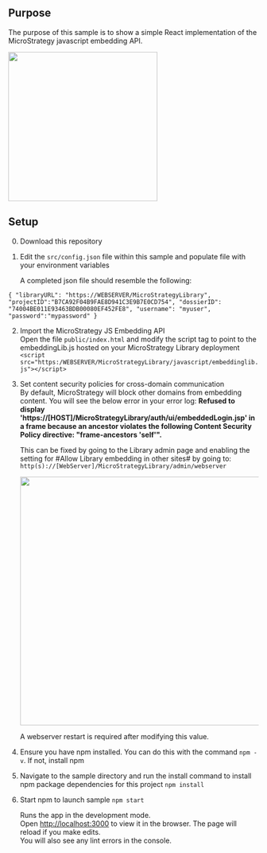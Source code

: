 ## Purpose

The purpose of this sample is to show a simple React implementation of the MicroStrategy javascript embedding API.

<img src="https://github.com/slippens/MicroStrategy/blob/master/JS%20Emebedding%20API/React%20Sample/results.png"  width="300"/>

## Setup
0) Download this repository
1. Edit the `src/config.json` file within this sample and populate file with your environment variables

   A completed json file should resemble the following:

`{
    "libraryURL": "https://WEBSERVER/MicroStrategyLibrary",
    "projectID":"B7CA92F04B9FAE8D941C3E9B7E0CD754",
    "dossierID": "74004BE011E93463BDB00080EF452FE8",
    "username": "myuser",
    "password":"mypassword"
}`

2. Import the MicroStrategy JS Embedding API <br>
	Open the file `public/index.html` and modify the script tag to point to the embeddingLib.js hosted on your MicroStrategy Library deployment
	`<script src="https:/WEBSERVER/MicroStrategyLibrary/javascript/embeddinglib.js"></script>`
	
3. Set content security policies for cross-domain communication <br>
	By default, MicroStrategy will block other domains from embedding content. You will see the below error in your error log: 
	**Refused to display 'https://[HOST]/MicroStrategyLibrary/auth/ui/embeddedLogin.jsp' in a frame because an ancestor violates the following Content Security Policy directive: "frame-ancestors 'self'".**

	This can be fixed by going to the Library admin page and enabling the setting for #Allow Library embedding in other sites# by going to:
	`http(s)://[WebServer]/MicroStrategyLibrary/admin/webserver`


	
	<img src="https://github.com/slippens/MicroStrategy/blob/master/JS%20Emebedding%20API/React%20Sample/webAdmin.png"  width="500" />


	A webserver restart is required after modifying this value.

4.  Ensure you have npm installed. You can do this with the command `npm -v`. If not, install npm

5.  Navigate to the sample directory and run the install command to install npm package dependencies for this project `npm install`

6.  Start npm to launch sample `npm start`

	Runs the app in the development mode.<br>
	Open [http://localhost:3000](http://localhost:3000) to view it in the browser.
	The page will reload if you make edits.<br>
	You will also see any lint errors in the console.


